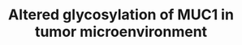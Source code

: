 ---
annotations:
- id: CL:0000084
  parent: native cell
  type: Cell Type Ontology
  value: T cell
- id: DOID:162
  parent: disease of cellular proliferation
  type: Disease Ontology
  value: cancer
- id: CL:0000235
  parent: native cell
  type: Cell Type Ontology
  value: macrophage
- id: PW:0000013
  parent: disease pathway
  type: Pathway Ontology
  value: disease pathway
- id: CL:0000451
  parent: native cell
  type: Cell Type Ontology
  value: dendritic cell
- id: PW:0000605
  parent: disease pathway
  type: Pathway Ontology
  value: cancer pathway
authors:
- Laurent
- Khanspers
- Eweitz
- Egonw
citedin: ''
communities:
- CPTAC
- PancCanNet
description: Altered MUC1 glycosylation extends to its role as a promoter of chronic
  inflammatory conditions that lead to malignant transformation and cancer progression.
last-edited: 2024-03-16
ndex: 15003a23-8b6b-11eb-9e72-0ac135e8bacf
organisms:
- Homo sapiens
redirect_from:
- /index.php/Pathway:WP4480
- /instance/WP4480
- /instance/WP4480_r129205
revision: r129205
schema-jsonld:
- '@context': https://schema.org/
  '@id': https://wikipathways.github.io/pathways/WP4480.html
  '@type': Dataset
  creator:
    '@type': Organization
    name: WikiPathways
  description: Altered MUC1 glycosylation extends to its role as a promoter of chronic
    inflammatory conditions that lead to malignant transformation and cancer progression.
  keywords:
  - IL6
  - IkBA
  - IkKA
  - IkKB
  - IkKG
  - MUC1
  - NFKB1
  - RELA
  - TNF
  license: CC0
  name: Altered glycosylation of MUC1 in tumor microenvironment
seo: CreativeWork
title: Altered glycosylation of MUC1 in tumor microenvironment
wpid: WP4480
---